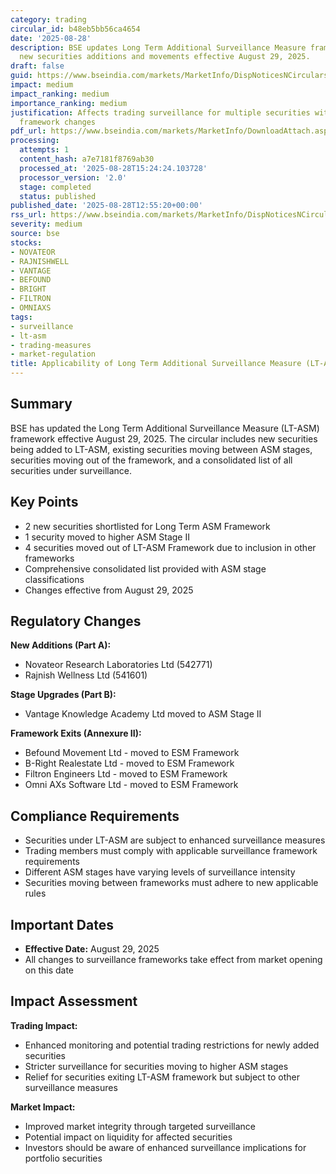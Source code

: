 ```yaml
---
category: trading
circular_id: b48eb5bb56ca4654
date: '2025-08-28'
description: BSE updates Long Term Additional Surveillance Measure framework with
  new securities additions and movements effective August 29, 2025.
draft: false
guid: https://www.bseindia.com/markets/MarketInfo/DispNoticesNCirculars.aspx?Noticeid={A1F3C998-926E-470B-B1B8-5FBE02122D02}&noticeno=20250828-50&dt=08/28/2025&icount=50&totcount=58&flag=0
impact: medium
impact_ranking: medium
importance_ranking: medium
justification: Affects trading surveillance for multiple securities with specific
  framework changes
pdf_url: https://www.bseindia.com/markets/MarketInfo/DownloadAttach.aspx?id=20250828-50&attachedId=29acf177-0f33-4afa-b2b2-97f4711b3e8d
processing:
  attempts: 1
  content_hash: a7e7181f8769ab30
  processed_at: '2025-08-28T15:24:24.103728'
  processor_version: '2.0'
  stage: completed
  status: published
published_date: '2025-08-28T12:55:20+00:00'
rss_url: https://www.bseindia.com/markets/MarketInfo/DispNoticesNCirculars.aspx?Noticeid={A1F3C998-926E-470B-B1B8-5FBE02122D02}&noticeno=20250828-50&dt=08/28/2025&icount=50&totcount=58&flag=0
severity: medium
source: bse
stocks:
- NOVATEOR
- RAJNISHWELL
- VANTAGE
- BEFOUND
- BRIGHT
- FILTRON
- OMNIAXS
tags:
- surveillance
- lt-asm
- trading-measures
- market-regulation
title: Applicability of Long Term Additional Surveillance Measure (LT-ASM)
---
```


## Summary

BSE has updated the Long Term Additional Surveillance Measure (LT-ASM) framework effective August 29, 2025. The circular includes new securities being added to LT-ASM, existing securities moving between ASM stages, securities moving out of the framework, and a consolidated list of all securities under surveillance.

## Key Points

- 2 new securities shortlisted for Long Term ASM Framework
- 1 security moved to higher ASM Stage II
- 4 securities moved out of LT-ASM Framework due to inclusion in other frameworks
- Comprehensive consolidated list provided with ASM stage classifications
- Changes effective from August 29, 2025

## Regulatory Changes

**New Additions (Part A):**
- Novateor Research Laboratories Ltd (542771)
- Rajnish Wellness Ltd (541601)

**Stage Upgrades (Part B):**
- Vantage Knowledge Academy Ltd moved to ASM Stage II

**Framework Exits (Annexure II):**
- Befound Movement Ltd - moved to ESM Framework
- B-Right Realestate Ltd - moved to ESM Framework
- Filtron Engineers Ltd - moved to ESM Framework
- Omni AXs Software Ltd - moved to ESM Framework

## Compliance Requirements

- Securities under LT-ASM are subject to enhanced surveillance measures
- Trading members must comply with applicable surveillance framework requirements
- Different ASM stages have varying levels of surveillance intensity
- Securities moving between frameworks must adhere to new applicable rules

## Important Dates

- **Effective Date:** August 29, 2025
- All changes to surveillance frameworks take effect from market opening on this date

## Impact Assessment

**Trading Impact:**
- Enhanced monitoring and potential trading restrictions for newly added securities
- Stricter surveillance for securities moving to higher ASM stages
- Relief for securities exiting LT-ASM framework but subject to other surveillance measures

**Market Impact:**
- Improved market integrity through targeted surveillance
- Potential impact on liquidity for affected securities
- Investors should be aware of enhanced surveillance implications for portfolio securities